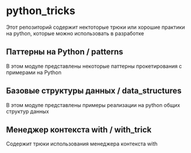 # python_tricks
Этот репозиторий содержит нектоторые трюки или хорошие практики на python, которые можно использовать в разработке


## Паттерны на Python / patterns
В этом модуле представлены некоторые паттерны прокетирования с примерами на Python

## Базовые структуры данных / data_structures
В этом модуле представлены примеры реализации на python общих структур данных

## Менеджер контекста with / with_trick
Содержит трюки использования менеджера контекста with
